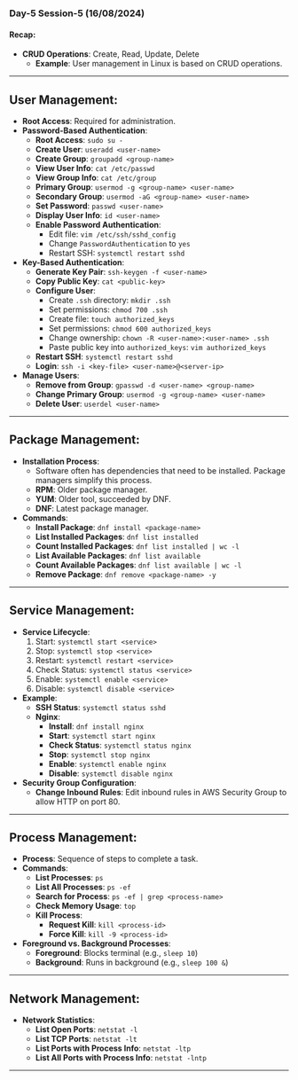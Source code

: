 ### Day-5 Session-5 (16/08/2024)

#### Recap:
- **CRUD Operations**: Create, Read, Update, Delete
  - **Example**: User management in Linux is based on CRUD operations.
---------------------------------------------------------------------
## User Management:
- **Root Access**: Required for administration.
- **Password-Based Authentication**:
  - **Root Access**: `sudo su -`
  - **Create User**: `useradd <user-name>`
  - **Create Group**: `groupadd <group-name>`
  - **View User Info**: `cat /etc/passwd`
  - **View Group Info**: `cat /etc/group`
  - **Primary Group**: `usermod -g <group-name> <user-name>`
  - **Secondary Group**: `usermod -aG <group-name> <user-name>`
  - **Set Password**: `passwd <user-name>`
  - **Display User Info**: `id <user-name>`
  - **Enable Password Authentication**:
    - Edit file: `vim /etc/ssh/sshd_config`
    - Change `PasswordAuthentication` to `yes`
    - Restart SSH: `systemctl restart sshd`
- **Key-Based Authentication**:
  - **Generate Key Pair**: `ssh-keygen -f <user-name>`
  - **Copy Public Key**: `cat <public-key>`
  - **Configure User**:
    - Create `.ssh` directory: `mkdir .ssh`
    - Set permissions: `chmod 700 .ssh`
    - Create file: `touch authorized_keys`
    - Set permissions: `chmod 600 authorized_keys`
    - Change ownership: `chown -R <user-name>:<user-name> .ssh`
    - Paste public key into `authorized_keys`: `vim authorized_keys`
  - **Restart SSH**: `systemctl restart sshd`
  - **Login**: `ssh -i <key-file> <user-name>@<server-ip>`
- **Manage Users**:
  - **Remove from Group**: `gpasswd -d <user-name> <group-name>`
  - **Change Primary Group**: `usermod -g <group-name> <user-name>`
  - **Delete User**: `userdel <user-name>`
---------------------------------------------------------
## Package Management:
- **Installation Process**:
  - Software often has dependencies that need to be installed. Package managers simplify this process.
  - **RPM**: Older package manager.
  - **YUM**: Older tool, succeeded by DNF.
  - **DNF**: Latest package manager.
- **Commands**:
  - **Install Package**: `dnf install <package-name>`
  - **List Installed Packages**: `dnf list installed`
  - **Count Installed Packages**: `dnf list installed | wc -l`
  - **List Available Packages**: `dnf list available`
  - **Count Available Packages**: `dnf list available | wc -l`
  - **Remove Package**: `dnf remove <package-name> -y`
-----------------------------------------------------
## Service Management:
- **Service Lifecycle**:
  1. Start: `systemctl start <service>`
  2. Stop: `systemctl stop <service>`
  3. Restart: `systemctl restart <service>`
  4. Check Status: `systemctl status <service>`
  5. Enable: `systemctl enable <service>`
  6. Disable: `systemctl disable <service>`
- **Example**:
  - **SSH Status**: `systemctl status sshd`
  - **Nginx**:
    - **Install**: `dnf install nginx`
    - **Start**: `systemctl start nginx`
    - **Check Status**: `systemctl status nginx`
    - **Stop**: `systemctl stop nginx`
    - **Enable**: `systemctl enable nginx`
    - **Disable**: `systemctl disable nginx`
- **Security Group Configuration**:
  - **Change Inbound Rules**: Edit inbound rules in AWS Security Group to allow HTTP on port 80.
--------------------------------------------------------
## Process Management:
- **Process**: Sequence of steps to complete a task.
- **Commands**:
  - **List Processes**: `ps`
  - **List All Processes**: `ps -ef`
  - **Search for Process**: `ps -ef | grep <process-name>`
  - **Check Memory Usage**: `top`
  - **Kill Process**:
    - **Request Kill**: `kill <process-id>`
    - **Force Kill**: `kill -9 <process-id>`
- **Foreground vs. Background Processes**:
  - **Foreground**: Blocks terminal (e.g., `sleep 10`)
  - **Background**: Runs in background (e.g., `sleep 100 &`)
----------------------------------------------------------
## Network Management:
- **Network Statistics**:
  - **List Open Ports**: `netstat -l`
  - **List TCP Ports**: `netstat -lt`
  - **List Ports with Process Info**: `netstat -ltp`
  - **List All Ports with Process Info**: `netstat -lntp`

---

